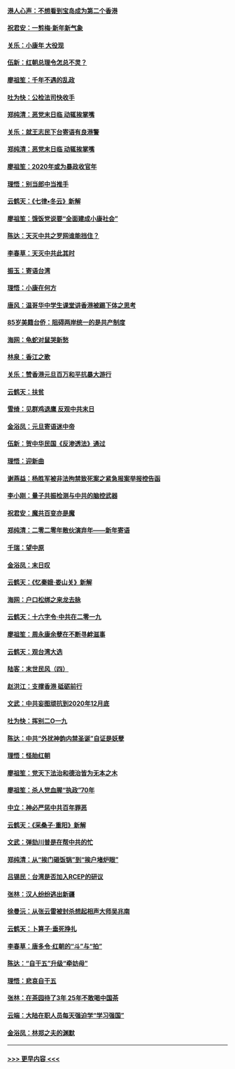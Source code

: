 #### [港人心声：不想看到宝岛成为第二个香港](../pages/nsc993/n11778817.md?t=01091655) 
#### [祝君安：一剪梅‧新年新气象](../pages/nsc993/n11776340.md?t=01091655) 
#### [关乐：小康年 大役现](../pages/nsc993/n11774213.md?t=01091655) 
#### [伍新：红朝总理令怎总不灵？](../pages/nsc993/n11770813.md?t=01091655) 
#### [廖祖笙：千年不遇的乱政](../pages/nsc993/n11770373.md?t=01091655) 
#### [吐为快：公检法司快收手](../pages/nsc993/n11770359.md?t=01091655) 
#### [郑纯清：恶党末日临 动辄挨掌嘴](../pages/nsc993/n11769912.md?t=01091655) 
#### [关乐：就王志民下台寄语有良港警](../pages/nsc993/n11769903.md?t=01091655) 
#### [郑纯清：恶党末日临 动辄挨掌嘴](../pages/nsc993/n11769356.md?t=01091655) 
#### [廖祖笙：2020年或为暴政收官年](../pages/nsc993/n11768216.md?t=01091655) 
#### [理悟：别当郎中当推手](../pages/nsc993/n11768243.md?t=01091655) 
#### [云鹤天：《七律▪冬云》新解](../pages/nsc993/n11768204.md?t=01091655) 
#### [廖祖笙：饿饭党说要“全面建成小康社会”](../pages/nsc993/n11767482.md?t=01091655) 
#### [陈达：天灭中共之罗网谁能挡住？](../pages/nsc993/n11767465.md?t=01091655) 
#### [李春草：天灭中共此其时](../pages/nsc993/n11767452.md?t=01091655) 
#### [振玉：寄语台湾](../pages/nsc993/n11767432.md?t=01091655) 
#### [理悟：小康在何方](../pages/nsc993/n11767394.md?t=01091655) 
#### [唐风：温哥华中学生课堂讲香港被踢下体之思考](../pages/nsc993/n11766848.md?t=01091655) 
#### [85岁美籍台侨：阻碍两岸统一的是共产制度](../pages/nsc993/n11765043.md?t=01091655) 
#### [海网：龟蛇对鼠哭新愁](../pages/nsc993/n11764895.md?t=01091655) 
#### [林泉：香江之歌](../pages/nsc993/n11764415.md?t=01091655) 
#### [关乐：赞香港元旦百万和平抗暴大游行](../pages/nsc993/n11764382.md?t=01091655) 
#### [云鹤天：扶贫](../pages/nsc993/n11764245.md?t=01091655) 
#### [雪绮：见群鸡退鹰  反观中共末日](../pages/nsc993/n11762112.md?t=01091655) 
#### [金浴凤：元旦寄语迷中帝](../pages/nsc993/n11761788.md?t=01091655) 
#### [伍新：贺中华民国《反渗透法》通过](../pages/nsc993/n11761994.md?t=01091655) 
#### [理悟：迎新曲](../pages/nsc993/n11761152.md?t=01091655) 
#### [谢燕益：杨胜军被非法拘禁致死案之紧急报案举报控告函](../pages/nsc993/n11756134.md?t=01091655) 
#### [李小刚：量子共振检测与中共的脑控武器](../pages/nsc993/n11754518.md?t=01091655) 
#### [祝君安：魔共百变亦是魔](../pages/nsc993/n11754469.md?t=01091655) 
#### [郑纯清：二零二零年散伙演弃年——新年寄语](../pages/nsc993/n11754195.md?t=01091655) 
#### [千瑞：望中原](../pages/nsc993/n11754159.md?t=01091655) 
#### [金浴凤：末日叹](../pages/nsc993/n11752359.md?t=01091655) 
#### [云鹤天：《忆秦娥‧娄山关》新解](../pages/nsc993/n11752348.md?t=01091655) 
#### [海网：户口松绑之来龙去脉](../pages/nsc993/n11752328.md?t=01091655) 
#### [云鹤天：十六字令‧中共在二零一九](../pages/nsc993/n11752305.md?t=01091655) 
#### [廖祖笙：周永康余孽在不断寻衅滋事](../pages/nsc993/n11751013.md?t=01091655) 
#### [云鹤天：观台湾大选](../pages/nsc993/n11751007.md?t=01091655) 
#### [陆客：末世民风（四）](../pages/nsc993/n11749203.md?t=01091655) 
#### [赵洪江：支撑香港 砥砺前行](../pages/nsc993/n11748482.md?t=01091655) 
#### [文武：中共妄图顽抗到2020年12月底](../pages/nsc993/n11748446.md?t=01091655) 
#### [吐为快：挥别二O一九](../pages/nsc993/n11748411.md?t=01091655) 
#### [陈达：中共“外扰神韵内禁圣诞”自证是妖孽](../pages/nsc993/n11748226.md?t=01091655) 
#### [理悟：怪胎红朝](../pages/nsc993/n11748206.md?t=01091655) 
#### [廖祖笙：党天下法治和德治皆为无本之木](../pages/nsc993/n11748135.md?t=01091655) 
#### [廖祖笙：杀人党血腥“执政”70年](../pages/nsc993/n11745144.md?t=01091655) 
#### [中立：神必严惩中共百年罪恶](../pages/nsc993/n11744970.md?t=01091655) 
#### [云鹤天：《采桑子‧重阳》新解](../pages/nsc993/n11744948.md?t=01091655) 
#### [文武：弹劾川普是在帮中共的忙](../pages/nsc993/n11744758.md?t=01091655) 
#### [郑纯清：从“挨门砸饭锅”到“挨户堵炉眼”](../pages/nsc993/n11744745.md?t=01091655) 
#### [吕锡民：台湾是否加入RCEP的研议](../pages/nsc993/n11744701.md?t=01091655) 
#### [张林：汉人纷纷逃出新疆](../pages/nsc993/n11743530.md?t=01091655) 
#### [徐曼沅：从张云雷被封杀想起相声大师吴兆南](../pages/nsc993/n11741816.md?t=01091655) 
#### [云鹤天：卜算子‧垂死挣扎](../pages/nsc993/n11739956.md?t=01091655) 
#### [李春草：唐多令‧红朝的“斗”与“拍”](../pages/nsc993/n11739830.md?t=01091655) 
#### [陈达：“自干五”升级“牵妨母”](../pages/nsc993/n11739724.md?t=01091655) 
#### [理悟：悲哀自干五](../pages/nsc993/n11739547.md?t=01091655) 
#### [张林：在茶园待了3年 25年不敢喝中国茶](../pages/nsc993/n11739240.md?t=01091655) 
#### [云端：大陆在职人员每天强迫学“学习强国”](../pages/nsc993/n11738735.md?t=01091655) 
#### [金浴凤：林郑之夫的渊默](../pages/nsc993/n11737735.md?t=01091655) 

----
#### [ >>> 更早内容 <<< ](../indexes/nsc993-earlier.md)
